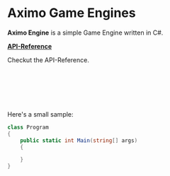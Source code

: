 Aximo Game Engines
==================

**Aximo Engine** is a simple Game Engine written in C#.

<div class="row">
    <div class="col-md-4">
        <div class="panel panel-default" style="min-height: 140px">
            <div class="panel-body">
                <p><strong><a href="api/index.html">API-Reference</a></strong></p>
                <p>Checkut the API-Reference.</p>
            </div>
        </div>
    </div>
</div>

Here's a small sample:

```c#
class Program
{
    public static int Main(string[] args)
    {

    }
}
```